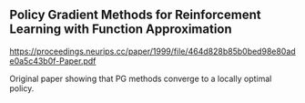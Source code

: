 ## Policy Gradient Methods for Reinforcement Learning with Function Approximation 

https://proceedings.neurips.cc/paper/1999/file/464d828b85b0bed98e80ade0a5c43b0f-Paper.pdf



Original paper showing that PG methods converge to a locally optimal policy.
